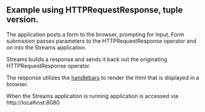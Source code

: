 ## Example using HTTPRequestResponse, tuple version.

The application posts a form to the browser, prompting for input. Form submission 
passes parameters to the HTTPRequestResponse operator and on into the Streams application. 

Streams builds a response and sends it back out the originating HTTPRequestResponse
operator. 

The response utilizes the [handlebars](http://handlebarsjs.com/) to render the html that is displayed in a browser.

When the Streams application is running application is accessed via 
http://localhost:8080
